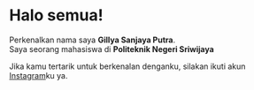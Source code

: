 # Halo semua! 

Perkenalkan nama saya **Gillya Sanjaya Putra**.\
Saya seorang mahasiswa di **Politeknik Negeri Sriwijaya**

Jika kamu tertarik untuk berkenalan denganku, silakan ikuti akun [Instagram](https://instagram.com/gillsnjya9_?igshid=NDk5N2NlZjQ=)ku ya.
